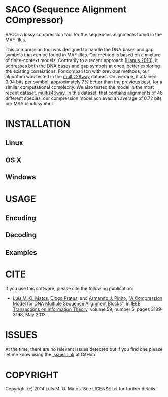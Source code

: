 # SACO (Sequence Alignment COmpressor) #
SACO: a lossy compression tool for the sequences alignments found in the MAF files.

This compression tool was designed to handle the DNA bases and gap symbols that can be found in MAF files. Our method is based on a mixture of finite-context models. Contrarily to a recent approach ([Hanus 2010](http://dx.doi.org/10.1109/TIT.2009.2037052)), it addresses both the DNA bases and gap symbols at once, better exploring the existing correlations. For comparison with previous methods, our algorithm was tested in the [multiz28way](http://hgdownload-test.cse.ucsc.edu/goldenPath/hg18/multiz28way) dataset. On average, it attained 0.94 bits per symbol, approximately 7% better than the previous best, for a similar computational complexity. We also tested the model in the most recent dataset, [multiz46way](http://hgdownload-test.cse.ucsc.edu/goldenPath/hg19/multiz46way). In this dataset, that contains alignments of 46 different species, our compression model achieved an average of 0.72 bits per MSA block symbol.


# INSTALLATION #

## Linux ##

## OS X ##

## Windows ##

# USAGE #

## Encoding ##

## Decoding ##

## Examples ##

# CITE #
If you use this software, please cite the following publication: 
* [Luís M. O. Matos](http://sweet.ua.pt/luismatos), [Diogo Pratas](http://sweet.ua.pt/pratas), and [Armando J. Pinho](http://sweet.ua.pt/ap), ["A Compression Model for DNA Multiple Sequence Alignment Blocks"](http://ieeexplore.ieee.org/xpl/articleDetails.jsp?arnumber=6415270), in [IEEE Transactions on Information Theory](http://ieeexplore.ieee.org/xpl/RecentIssue.jsp?punumber=18), volume 59, number 5, pages 3189-3198, May 2013.

# ISSUES #
At the time, there are no relevant issues detected but if you find one please let me know using the [issues link](https://github.com/lumiratos/saco/issues) at GitHub.

# COPYRIGHT #
Copyright (c) 2014 Luís M. O. Matos. See LICENSE.txt for further details.
